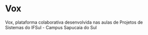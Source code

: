 # Vox
Vox, plataforma colaborativa desenvolvida nas aulas de Projetos de Sistemas do IFSul - Campus Sapucaia do Sul
